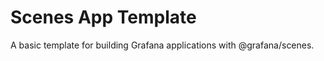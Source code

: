 <!-- This README file is going to be the one displayed on the Grafana.com website for your plugin -->

# Scenes App Template

A basic template for building Grafana applications with @grafana/scenes.
